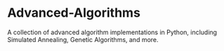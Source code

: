 # Advanced-Algorithms
A collection of advanced algorithm implementations in Python, including Simulated Annealing, Genetic Algorithms, and more.
